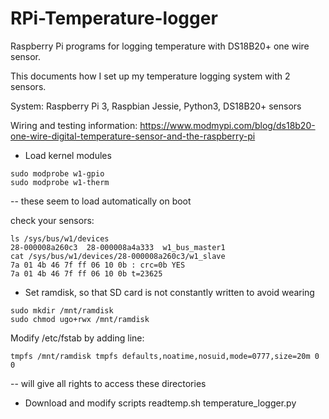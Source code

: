 # RPi-Temperature-logger
Raspberry Pi programs for logging temperature with DS18B20+ one wire sensor.

This documents how I set up my temperature logging system with 2 sensors.

System:
Raspberry Pi 3, Raspbian Jessie, Python3, DS18B20+ sensors 


Wiring and testing information:
https://www.modmypi.com/blog/ds18b20-one-wire-digital-temperature-sensor-and-the-raspberry-pi

- Load kernel modules
```
sudo modprobe w1-gpio
sudo modprobe w1-therm
```
-- these seem to load automatically on boot

check your sensors:
```
ls /sys/bus/w1/devices
28-000008a260c3  28-000008a4a333  w1_bus_master1
cat /sys/bus/w1/devices/28-000008a260c3/w1_slave
7a 01 4b 46 7f ff 06 10 0b : crc=0b YES
7a 01 4b 46 7f ff 06 10 0b t=23625
```

- Set ramdisk, so that SD card is not constantly written to avoid wearing
```
sudo mkdir /mnt/ramdisk
sudo chmod ugo+rwx /mnt/ramdisk
```
Modify /etc/fstab by adding line:
```
tmpfs /mnt/ramdisk tmpfs defaults,noatime,nosuid,mode=0777,size=20m 0 0
```
-- will give all rights to access these directories

- Download and modify scripts
readtemp.sh
temperature_logger.py
